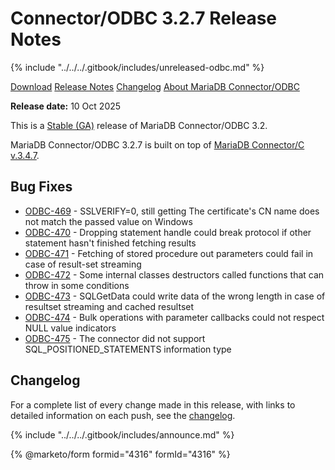# Connector/ODBC 3.2.7 Release Notes

{% include "../../../.gitbook/includes/unreleased-odbc.md" %}

<a href="https://mariadb.com/downloads/connectors/connectors-data-access/odbc-connector" class="button primary">Download</a> <a href="3.2.7.md" class="button secondary">Release Notes</a> <a href="../changelogs/3.2/3.2.7.md" class="button secondary">Changelog</a> <a href="https://app.gitbook.com/s/CjGYMsT2MVP4nd3IyW2L/mariadb-connector-odbc" class="button secondary">About MariaDB Connector/ODBC</a>

**Release date:** 10 Oct 2025

This is a [Stable (GA)](../../../community-server/about/release-criteria.md) release of MariaDB Connector/ODBC 3.2.

MariaDB Connector/ODBC 3.2.7 is built on top of [MariaDB Connector/C v.3.4.7](../../c/3.4/3.4.7.md).

## Bug Fixes

* [ODBC-469](https://jira.mariadb.org/browse/ODBC-469) - SSLVERIFY=0, still getting The certificate's CN name does not match the passed value on Windows
* [ODBC-470](https://jira.mariadb.org/browse/ODBC-470) - Dropping statement handle could break protocol if other statement hasn't finished fetching results
* [ODBC-471](https://jira.mariadb.org/browse/ODBC-471) - Fetching of stored procedure out parameters could fail in case of result-set streaming
* [ODBC-472](https://jira.mariadb.org/browse/ODBC-472) - Some internal classes destructors called functions that can throw in some conditions
* [ODBC-473](https://jira.mariadb.org/browse/ODBC-473) - SQLGetData could write data of the wrong length in case of resultset streaming and cached resultset
* [ODBC-474](https://jira.mariadb.org/browse/ODBC-474) - Bulk operations with parameter callbacks could not respect NULL value indicators
* [ODBC-475](https://jira.mariadb.org/browse/ODBC-475) - The connector did not support SQL\_POSITIONED\_STATEMENTS information type

## Changelog

For a complete list of every change made in this release, with links to detailed information on each push, see the [changelog](../changelogs/3.2/3.2.7.md).

{% include "../../../.gitbook/includes/announce.md" %}

{% @marketo/form formid="4316" formId="4316" %}
